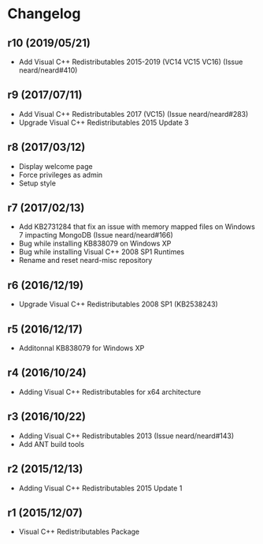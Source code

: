 # Changelog

## r10 (2019/05/21)

* Add Visual C++ Redistributables 2015-2019 (VC14 VC15 VC16) (Issue neard/neard#410)

## r9 (2017/07/11)

* Add Visual C++ Redistributables 2017 (VC15) (Issue neard/neard#283)
* Upgrade Visual C++ Redistributables 2015 Update 3

## r8 (2017/03/12)

* Display welcome page
* Force privileges as admin
* Setup style

## r7 (2017/02/13)

* Add KB2731284 that fix an issue with memory mapped files on Windows 7 impacting MongoDB (Issue neard/neard#166)
* Bug while installing KB838079 on Windows XP
* Bug while installing Visual C++ 2008 SP1 Runtimes
* Rename and reset neard-misc repository

## r6 (2016/12/19)

* Upgrade Visual C++ Redistributables 2008 SP1 (KB2538243)

## r5 (2016/12/17)

* Additonnal KB838079 for Windows XP

## r4 (2016/10/24)

* Adding Visual C++ Redistributables for x64 architecture

## r3 (2016/10/22)

* Adding Visual C++ Redistributables 2013 (Issue neard/neard#143)
* Add ANT build tools

## r2 (2015/12/13)

* Adding Visual C++ Redistributables 2015 Update 1

## r1 (2015/12/07)

* Visual C++ Redistributables Package